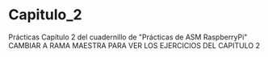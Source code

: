 # Capitulo_2
Prácticas Capítulo 2 del cuadernillo de "Prácticas de ASM RaspberryPi" 
CAMBIAR A RAMA MAESTRA PARA VER LOS EJERCICIOS DEL CAPITULO 2
